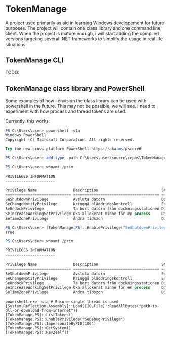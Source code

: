 # TokenManage

A project used primarily as aid in learning Windows developement for future purposes. 
The project will contain one class library and one command line client. When the 
project is mature enough, i will start adding the compiled versions targeting several 
.NET frameworks to simplify the usage in real life situations.

## TokenManage CLI

TODO: 

## TokenManage class library and PowerShell

Some examples of how i envision the class library can be used with powershell in the future.
This may not be possible, we will see. I need to experiment with how process and thread tokens
are used.

Currently, this works:

```powershell
PS C:\Users\user> powershell -sta
Windows PowerShell
Copyright (C) Microsoft Corporation. All rights reserved.

Try the new cross-platform PowerShell https://aka.ms/pscore6

PS C:\Users\user> add-type -path C:\Users\user\source\repos\TokenManage\TokenManage\bin\Debug\netstandard2.0\TokenManage.dll

PS C:\Users\user> whoami /priv

PRIVILEGES INFORMATION
----------------------

Privilege Name                Description                            State
============================= ====================================== ========
SeShutdownPrivilege           Avsluta datorn                         Disabled
SeChangeNotifyPrivilege       Kringgå bläddringskontroll             Enabled
SeUndockPrivilege             Ta bort datorn från dockningsstationen Disabled
SeIncreaseWorkingSetPrivilege Öka allokerat minne för en process     Disabled
SeTimeZonePrivilege           Ändra tidszon                          Disabled

PS C:\Users\user> [TokenManage.PS]::EnablePrivilege("SeShutdownPrivilege")
True

PS C:\Users\user> whoami /priv

PRIVILEGES INFORMATION
----------------------

Privilege Name                Description                            State
============================= ====================================== ========
SeShutdownPrivilege           Avsluta datorn                         Enabled
SeChangeNotifyPrivilege       Kringgå bläddringskontroll             Enabled
SeUndockPrivilege             Ta bort datorn från dockningsstationen Disabled
SeIncreaseWorkingSetPrivilege Öka allokerat minne för en process     Disabled
SeTimeZonePrivilege           Ändra tidszon                          Disabled
```

```
powershell.exe -sta # Ensure single thread is used
[System.Reflection.Assembly]::Load([IO.File]::ReadAllBytes("path-to-dll-or-download-from-internet"))
[TokenManage.PS]::ListTokens()
[TokenManage.PS]::EnablePrivilege("SeDebugPrivilege")
[TokenManage.PS]::ImpersonateByPID(1064)
[TokenManage.PS]::GetSystem()
[TokenManage.PS]::Rev2self()
```
